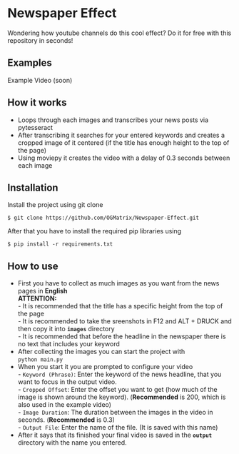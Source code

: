 # Newspaper Effect
Wondering how youtube channels do this cool effect? Do it for free with this repository in seconds!

## Examples
Example Video (soon)

## How it works
- Loops through each images and transcribes your news posts via pytesseract
- After transcribing it searches for your entered keywords and creates a cropped image of it centered (if the title has enough height to the top of the page)
- Using moviepy it creates the video with a delay of 0.3 seconds between each image

## Installation
Install the project using git clone
```
$ git clone https://github.com/OGMatrix/Newspaper-Effect.git
```

After that you have to install the required pip libraries using
```
$ pip install -r requirements.txt
```

## How to use
- First you have to collect as much images as you want from the news pages in **English**  <br>**ATTENTION:**<br> - It is recommended that the title has a specific height from the top of the page <br> - It is recommended to take the sreenshots in F12 and ALT + DRUCK and then copy it into **```images```** directory <br> - It is recommended that before the headline in the newspaper there is no text that includes your keyword
- After collecting the images you can start the project with<br>``` python main.py ```
- When you start it you are prompted to configure your video<br>- ```Keyword (Phrase)```: Enter the keyword of the news headline, that you want to focus in the output video.<br>- ```Cropped Offset```: Enter the offset you want to get (how much of the image is shown around the keyword). (**Recommended** is 200, which is also used in the example video)<br>- ```Image Duration```: The duration between the images in the video in seconds. (**Recommended** is 0.3)<br>- ```Output File```: Enter the name of the file. (It is saved with this name)
- After it says that its finished your final video is saved in the **```output```** directory with the name you entered.
